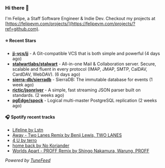 ### Hi there 👋

I'm Felipe, a Staff Software Engineer & Indie Dev. Checkout my projects at [https://felipevm.com/projects/](https://felipevm.com/projects/?ref=github.com).

#### ⭐ Recent Stars
- **[jj-vcs/jj](https://github.com/jj-vcs/jj)** - A Git-compatible VCS that is both simple and powerful (4 days ago)
- **[stalwartlabs/stalwart](https://github.com/stalwartlabs/stalwart)** - All-in-one Mail &amp; Collaboration server. Secure, scalable and fluent in every protocol (IMAP, JMAP, SMTP, CalDAV, CardDAV, WebDAV). (6 days ago)
- **[sierra-db/sierradb](https://github.com/sierra-db/sierradb)** - SierraDB: The immutable database for events (1 week ago)
- **[rictic/jsonriver](https://github.com/rictic/jsonriver)** - A simple, fast streaming JSON parser built on standards. (2 weeks ago)
- **[pgEdge/spock](https://github.com/pgEdge/spock)** - Logical multi-master PostgreSQL replication (2 weeks ago)

#### 🎧 Spotify recent tracks
- [Lifeline by Lstn](https://open.spotify.com/track/6SeUFF5wRJn5MxzrWvpLYt)
- [Away - Two Lanes Remix by Benji Lewis, TWO LANES](https://open.spotify.com/track/5Bzpl53QoCQTGKcIFeEDWv)
- [4 U by terro](https://open.spotify.com/track/5FGfkNELCBTUPjQVDsQCLt)
- [home back by No Koriander](https://open.spotify.com/track/62F3f2WbDrYCWarzhBSLsP)
- [Worlds Apart - PROFF Remix by Shingo Nakamura, Warung, PROFF](https://open.spotify.com/track/11vdTubFrrMporME9bLiib)

_Powered by [TuneFeed](https://tunefeed.app?ref=github.com)_
